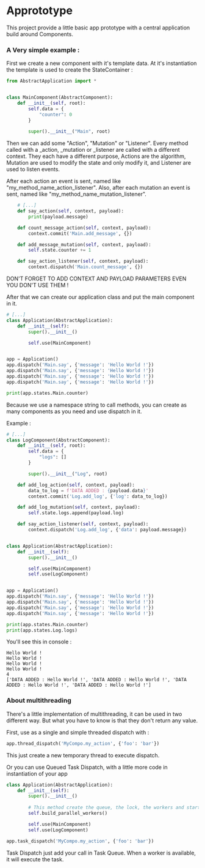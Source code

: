 # Apprototype
This project provide a little basic app prototype with a central application build around
Components.

### A Very simple example :

First we create a new component with it's template data. At it's instantiation the template is used to create the
StateContainer :

```Python
from AbstractApplication import *


class MainComponent(AbstractComponent):
    def __init__(self, root):
        self.data = {
            "counter": 0
        }
        
        super().__init__("Main", root)
```

Then we can add some "Action", "Mutation" or "Listener". Every method called with a _action, _mutation or _listener are
called with a different context. 
They each have a different purpose, Actions are the algorithm, Mutation are used to modify the state and only modify it,
and Listener are used to listen events.

After each action an event is sent, named like "my_method_name_action_listener".
Also, after each mutation an event is sent, named like "my_method_name_mutation_listener".

```Python
    # [...]
    def say_action(self, context, payload):
        print(payload.message)

    def count_message_action(self, context, payload):
        context.commit('Main.add_message', {})

    def add_message_mutation(self, context, payload):
        self.state.counter += 1

    def say_action_listener(self, context, payload):
        context.dispatch('Main.count_message', {})

```
DON'T FORGET TO ADD CONTEXT AND PAYLOAD PARAMETERS EVEN YOU DON'T USE THEM !

After that we can create our application class and put the main component in it.

```Python
# [...]
class Application(AbstractApplication):
    def __init__(self):
        super().__init__()

        self.use(MainComponent)


app = Application()
app.dispatch('Main.say', {'message': 'Hello World !'})
app.dispatch('Main.say', {'message': 'Hello World !'})
app.dispatch('Main.say', {'message': 'Hello World !'})
app.dispatch('Main.say', {'message': 'Hello World !'})

print(app.states.Main.counter)
```

Because we use a namespace string to call methods, you can create as many components as you need and use dispatch in it.

Example : 

```Python
# [...]
class LogComponent(AbstractComponent):
    def __init__(self, root):
        self.data = {
            "logs": []
        }

        super().__init__("Log", root)

    def add_log_action(self, context, payload):
        data_to_log = f'DATA ADDED : {payload.data}'
        context.commit('Log.add_log', {'log': data_to_log})

    def add_log_mutation(self, context, payload):
        self.state.logs.append(payload.log)

    def say_action_listener(self, context, payload):
        context.dispatch('Log.add_log', {'data': payload.message})


class Application(AbstractApplication):
    def __init__(self):
        super().__init__()

        self.use(MainComponent)
        self.use(LogComponent)


app = Application()
app.dispatch('Main.say', {'message': 'Hello World !'})
app.dispatch('Main.say', {'message': 'Hello World !'})
app.dispatch('Main.say', {'message': 'Hello World !'})
app.dispatch('Main.say', {'message': 'Hello World !'})

print(app.states.Main.counter)
print(app.states.Log.logs)
```

You'll see this in console :
```console
Hello World !
Hello World !
Hello World !
Hello World !
4
['DATA ADDED : Hello World !', 'DATA ADDED : Hello World !', 'DATA ADDED : Hello World !', 'DATA ADDED : Hello World !']
```

### About multithreading
There's a little implementation of multithreading, it can be used in two different way. 
But what you have to know is that they don't return any value.

First, use as a single and simple threaded dispatch with :
```Python
app.thread_dispatch('MyCompo.my_action', {'foo': 'bar'})
```

This just create a new temporary thread to execute dispatch.

Or you can use Queued Task Dispatch, with a little more code in instantiation of your app
```Python
class Application(AbstractApplication):
    def __init__(self):
        super().__init__()
    
        # This method create the queue, the lock, the workers and start them
        self.build_parallel_workers() 

        self.use(MainComponent)
        self.use(LogComponent)

app.task_dispatch('MyCompo.my_action', {'foo': 'bar'})
```

Task Dispatch just add your call in Task Queue. When a worker is available, it will execute the task.

